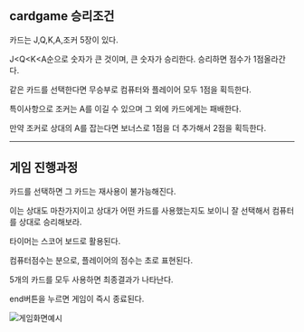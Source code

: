 ## cardgame 승리조건

카드는 J,Q,K,A,조커 5장이 있다.

J<Q<K<A순으로 숫자가 큰 것이며, 큰 숫자가 승리한다.
승리하면 점수가 1점올라간다.

같은 카드를 선택한다면 무승부로 컴퓨터와 플레이어 모두 1점을 획득한다.

특이사항으로 조커는 A를 이길 수 있으며 그 외에 카드에게는 패배한다.

만약 조커로 상대의 A를 잡는다면 보너스로 1점을 더 추가해서 2점을 획득한다.

----------------------------------------------------------------------------


## 게임 진행과정

카드를 선택하면 그 카드는 재사용이 불가능해진다.

이는 상대도 마찬가지이고 상대가 어떤 카드를 사용했는지도 보이니 잘 선택해서 컴퓨터를 상대로 승리해보라.

타이머는 스코어 보드로 활용된다. 

컴퓨터점수는 분으로, 플레이어의 점수는 초로 표현된다.

5개의 카드를 모두 사용하면 최종결과가 나타난다.

end버튼을 누르면 게임이 즉시 종료된다.


![게임화면예시](https://user-images.githubusercontent.com/90310676/137590464-1124f586-d092-45c5-989d-5cd71ed9b19c.PNG)
